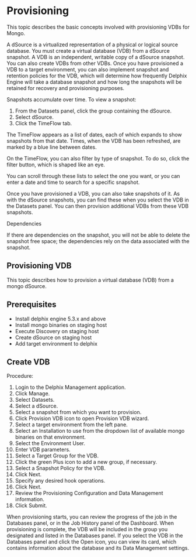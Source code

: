 # Provisioning

This topic describes the basic concepts involved with provisioning VDBs for Mongo.

A dSource is a virtualized representation of a physical or logical source database. You must create a virtual database (VDB) from a dSource snapshot. A VDB is an independent, writable copy of a dSource snapshot. You can also create VDBs from other VDBs. Once you have provisioned a VDB to a target environment, you can also implement snapshot and retention policies for the VDB, which will determine how frequently Delphix Engine will take a database snapshot and how long the snapshots will be retained for recovery and provisioning purposes.

Snapshots accumulate over time. To view a snapshot:

1. From the Datasets panel, click the group containing the dSource.
2. Select dSource.
3. Click the TimeFlow tab.

The TimeFlow appears as a list of dates, each of which expands to show snapshots from that date. Times, when the VDB has been refreshed, are marked by a blue line between dates.

On the TimeFlow, you can also filter by type of snapshot. To do so, click the filter button, which is shaped like an eye.

You can scroll through these lists to select the one you want, or you can enter a date and time to search for a specific snapshot.

Once you have provisioned a VDB, you can also take snapshots of it. As with the dSource snapshots, you can find these when you select the VDB in the Datasets panel. You can then provision additional VDBs from these VDB snapshots.

Dependencies

If there are dependencies on the snapshot, you will not be able to delete the snapshot free space; the dependencies rely on the data associated with the snapshot.

Provisioning VDB
----------------
This topic describes how to provision a virtual database (VDB) from a mongo dSource.

Prerequisites
-------------

- Install delphix engine 5.3.x and above  
- Install mongo binaries on staging host  
- Execute Discovery on staging host  
- Create dSource on staging host 
- Add target environment to delphix  

Create VDB
----------
Procedure:

1. Login to the Delphix Management application.  
2. Click Manage.  
3. Select Datasets.  
4. Select a dSource.  
5. Select a snapshot from which you want to provision.  
6. Click Provision VDB icon to open Provision VDB wizard.  
7. Select a target environment from the left pane.  
8. Select an Installation to use from the dropdown list of available mongo binaries on that environment.  
9. Select the Environment User.  
10. Enter VDB parameters.  
11. Select a Target Group for the VDB.  
12. Click the green Plus icon to add a new group, if necessary.  
13. Select a Snapshot Policy for the VDB.  
14. Click Next.  
15. Specify any desired hook operations.  
16. Click Next.  
17. Review the Provisioning Configuration and Data Management information.  
18. Click Submit.  

When provisioning starts, you can review the progress of the job in the Databases panel, or in the Job History panel of the Dashboard. When provisioning is complete, the VDB will be included in the group you designated and listed in the Databases panel. If you select the VDB in the Databases panel and click the Open icon, you can view its card, which contains information about the database and its Data Management settings.
